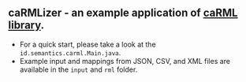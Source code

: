 caRMLizer - an example application of [caRML library](https://github.com/carml/carml). 
--
* For a quick start, please take a look at the `id.semantics.carml.Main.java`.
* Example input and mappings from JSON, CSV, and XML files are available in the `input` and `rml` folder.
